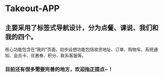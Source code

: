 # Takeout-APP

##  主要采用了标签式导航设计，分为点餐、课说、我们和我的四个。
核心功能包含在“我的”页面，初步设想功能包括收货地址、订单、购物车、系统通知、会员卡、优惠券、积分、联系客服等。

###  目前还有很多需要完善的地方，欢迎指正提点~！
